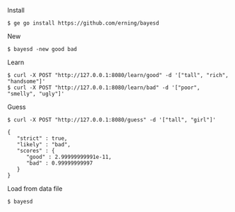 Install
```
$ ge go install https://github.com/erning/bayesd
```

New
```
$ bayesd -new good bad
```

Learn
```
$ curl -X POST "http://127.0.0.1:8080/learn/good" -d '["tall", "rich", "handsome"]'
$ curl -X POST "http://127.0.0.1:8080/learn/bad" -d '["poor", "smelly", "ugly"]'
```

Guess
```
$ curl -X POST "http://127.0.0.1:8080/guess" -d '["tall", "girl"]'

{
   "strict" : true,
   "likely" : "bad",
   "scores" : {
      "good" : 2.99999999991e-11,
      "bad" : 0.99999999997
   }
}
```

Load from data file
```
$ bayesd
```
